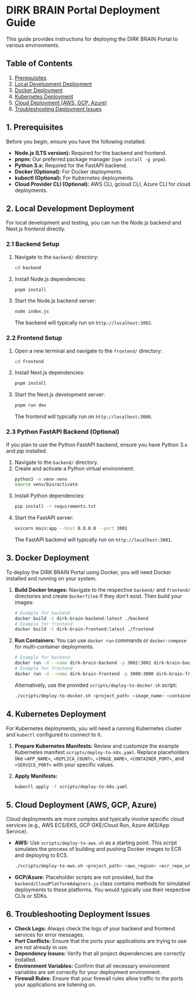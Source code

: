# DIRK BRAIN Portal Deployment Guide

This guide provides instructions for deploying the DIRK BRAIN Portal to various environments.

## Table of Contents

1.  [Prerequisites](#1-prerequisites)
2.  [Local Development Deployment](#2-local-development-deployment)
3.  [Docker Deployment](#3-docker-deployment)
4.  [Kubernetes Deployment](#4-kubernetes-deployment)
5.  [Cloud Deployment (AWS, GCP, Azure)](#5-cloud-deployment-aws-gcp-azure)
6.  [Troubleshooting Deployment Issues](#6-troubleshooting-deployment-issues)

## 1. Prerequisites

Before you begin, ensure you have the following installed:

*   **Node.js (LTS version):** Required for the backend and frontend.
*   **pnpm:** Our preferred package manager (`npm install -g pnpm`).
*   **Python 3.x:** Required for the FastAPI backend.
*   **Docker (Optional):** For Docker deployments.
*   **kubectl (Optional):** For Kubernetes deployments.
*   **Cloud Provider CLI (Optional):** AWS CLI, gcloud CLI, Azure CLI for cloud deployments.

## 2. Local Development Deployment

For local development and testing, you can run the Node.js backend and Next.js frontend directly.

### 2.1 Backend Setup

1.  Navigate to the `backend/` directory:
    ```bash
    cd backend
    ```
2.  Install Node.js dependencies:
    ```bash
    pnpm install
    ```
3.  Start the Node.js backend server:
    ```bash
    node index.js
    ```
    The backend will typically run on `http://localhost:3002`.

### 2.2 Frontend Setup

1.  Open a new terminal and navigate to the `frontend/` directory:
    ```bash
    cd frontend
    ```
2.  Install Next.js dependencies:
    ```bash
    pnpm install
    ```
3.  Start the Next.js development server:
    ```bash
    pnpm run dev
    ```
    The frontend will typically run on `http://localhost:3000`.

### 2.3 Python FastAPI Backend (Optional)

If you plan to use the Python FastAPI backend, ensure you have Python 3.x and pip installed.

1.  Navigate to the `backend/` directory.
2.  Create and activate a Python virtual environment:
    ```bash
    python3 -m venv venv
    source venv/bin/activate
    ```
3.  Install Python dependencies:
    ```bash
    pip install -r requirements.txt
    ```
4.  Start the FastAPI server:
    ```bash
    uvicorn main:app --host 0.0.0.0 --port 3001
    ```
    The FastAPI backend will typically run on `http://localhost:3001`.

## 3. Docker Deployment

To deploy the DIRK BRAIN Portal using Docker, you will need Docker installed and running on your system.

1.  **Build Docker Images:**
    Navigate to the respective `backend/` and `frontend/` directories and create `Dockerfile`s if they don't exist. Then build your images:
    ```bash
    # Example for backend
    docker build -t dirk-brain-backend:latest ./backend
    # Example for frontend
    docker build -t dirk-brain-frontend:latest ./frontend
    ```
2.  **Run Containers:**
    You can use `docker run` commands or `docker-compose` for multi-container deployments.
    ```bash
    # Example for backend
    docker run -d --name dirk-brain-backend -p 3002:3002 dirk-brain-backend:latest
    # Example for frontend
    docker run -d --name dirk-brain-frontend -p 3000:3000 dirk-brain-frontend:latest
    ```

    Alternatively, use the provided `scripts/deploy-to-docker.sh` script:
    ```bash
    ./scripts/deploy-to-docker.sh <project_path> <image_name> <container_name> [ports]
    ```

## 4. Kubernetes Deployment

For Kubernetes deployments, you will need a running Kubernetes cluster and `kubectl` configured to connect to it.

1.  **Prepare Kubernetes Manifests:**
    Review and customize the example Kubernetes manifest `scripts/deploy-to-k8s.yaml`.
    Replace placeholders like `<APP_NAME>`, `<REPLICA_COUNT>`, `<IMAGE_NAME>`, `<CONTAINER_PORT>`, and `<SERVICE_PORT>` with your specific values.

2.  **Apply Manifests:**
    ```bash
    kubectl apply -f scripts/deploy-to-k8s.yaml
    ```

## 5. Cloud Deployment (AWS, GCP, Azure)

Cloud deployments are more complex and typically involve specific cloud services (e.g., AWS ECS/EKS, GCP GKE/Cloud Run, Azure AKS/App Service).

*   **AWS:** Use `scripts/deploy-to-aws.sh` as a starting point. This script simulates the process of building and pushing Docker images to ECR and deploying to ECS.
    ```bash
    ./scripts/deploy-to-aws.sh <project_path> <aws_region> <ecr_repo_uri> <ecs_cluster_name> <ecs_service_name>
    ```
*   **GCP/Azure:** Placeholder scripts are not provided, but the `backend/CloudPlatformAdapters.js` class contains methods for simulated deployments to these platforms. You would typically use their respective CLIs or SDKs.

## 6. Troubleshooting Deployment Issues

*   **Check Logs:** Always check the logs of your backend and frontend services for error messages.
*   **Port Conflicts:** Ensure that the ports your applications are trying to use are not already in use.
*   **Dependency Issues:** Verify that all project dependencies are correctly installed.
*   **Environment Variables:** Confirm that all necessary environment variables are set correctly for your deployment environment.
*   **Firewall Rules:** Ensure that your firewall rules allow traffic to the ports your applications are listening on.
